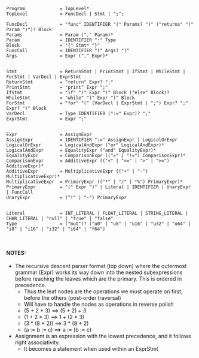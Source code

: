 ```
Program             = TopLevel*
TopLevel            = FuncDecl | Stmt | ";";

FuncDecl            = "func" IDENTIFIER "(" Params? ")" ("returns" "(" Param ")")? Block
Params              = Param ("," Param)*
Param               = IDENTIFIER ":" Type
Block               = "{" Stmt* "}"
FuncCall            = IDENTIFIER "(" Args? ")"
Args                = Expr ("," Expr)*


Stmt                = ReturnStmt | PrintStmt | IfStmt | WhileStmt | ForStmt | VarDecl | ExprStmt
ReturnStmt          = "return" Expr? ";"
PrintStmt           = "print" Expr ";"
IfStmt              = "if" "(" Expr ")" Block ("else" Block)?
WhileStmt           = "while" "(" Expr ")" Block
ForStmt             = "for" "(" (VarDecl | ExprStmt | ";") Expr? ";" Expr? ")" Block
VarDecl             = Type IDENTIFIER (":=" Expr)? ";"
ExprStmt            = Expr ";"


Expr                = AssignExpr
AssignExpr          = IDENTIFIER ":=" AssignExpr | LogicalOrExpr
LogicalOrExpr       = LogicalAndExpr ("or" LogicalAndExpr)*
LogicalAndExpr      = EqualityExpr ("and" EqualityExpr)*
EqualityExpr        = ComparisonExpr (("=" | "!=") ComparisonExpr)*
ComparisonExpr      = AdditiveExpr (("<" | "<=" | ">" | ">=") AdditiveExpr)*
AdditiveExpr        = MultiplicativeExpr (("+" | "-") MultiplicativeExpr)*
MultiplicativeExpr  = PrimaryExpr (("*" | "/" | "%") PrimaryExpr)*
PrimaryExpr         = "(" Expr ")" | Literal | IDENTIFIER | UnaryExpr | FuncCall
UnaryExpr           = ("!" | "-") PrimaryExpr


Literal             = INT_LITERAL | FLOAT_LITERAL | STRING_LITERAL | CHAR_LITERAL | "null" | "true" | "false"
Type                = ("mut")? ("u0" | "u8" | "u16" | "u32" | "u64" | "i8" | "i16" | "i32" | "i64" | "f64")



```
#### NOTES:
+ The recursive descent parser format (top down) where the outermost grammar (Expr) works its way down into the nested subexpressions before reaching the leaves which are the primary. This is ordered in precedence.
    + Thus the leaf nodes are the operations we must operate on first, before the others (post-order traversal)
    + Will have to handle the nodes as operations in reverse polish
    + (5 + 2 + 3) ==> (5 + 2) + 3
    + (1 + 2 * 3) ==> 1 + (2 * 3)
    + (3 * (8 + 2)) ==> 3 * (8 + 2)
    + (a := b := c) ==> a := (b := c)
+ Assignment is an expression with the lowest precedence, and it follows right associativity.
    + It becomes a statement when used within an ExprStmt
